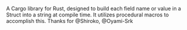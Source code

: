 A Cargo library for Rust, designed to build each field name or value in a Struct into a string at compile time. It utilizes procedural macros to accomplish this.
Thanks for @Shiroko, @Oyami-Srk